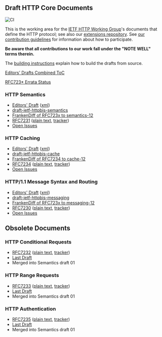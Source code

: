 ## Draft HTTP Core Documents

![CI](https://github.com/httpwg/http-core/workflows/CI/badge.svg)

This is the working area for the [IETF HTTP Working Group](https://httpwg.github.io/)'s documents that define the HTTP protocol; see also our [extensions repository](https://github.com/httpwg/http-extensions/). See [our contribution guidelines](CONTRIBUTING.md) for information about how to participate.

**Be aware that all contributions to our work fall under the "NOTE WELL" terms therein.**

The [building instructions](BUILDING.txt) explain how to build the drafts from source.

[Editors' Drafts Combined ToC](https://httpwg.org/http-core/outlineALL.html)

[RFC723* Errata Status](https://httpwg.org/http-core/httpbis-errata-status.html)

### HTTP Semantics

* [Editors' Draft](https://httpwg.org/http-core/draft-ietf-httpbis-semantics-latest.html) ([xml](https://httpwg.github.io/http-core/draft-ietf-httpbis-semantics-latest.xml))
* [draft-ietf-httpbis-semantics](https://datatracker.ietf.org/doc/draft-ietf-httpbis-semantics/)
* [FrankenDiff of RFC723x to semantics-12](https://httpwg.org/http-core/diffs/diff_semantics_frfc_to_12.html)
* [RFC7231](https://httpwg.org/specs/rfc7231.html) ([plain text](https://www.rfc-editor.org/rfc/rfc7231.txt), [tracker](https://datatracker.ietf.org/doc/rfc7231/))
* [Open Issues](https://github.com/httpwg/http-core/labels/semantics)

### HTTP Caching

* [Editors' Draft](https://httpwg.org/http-core/draft-ietf-httpbis-cache-latest.html) ([xml](https://httpwg.github.io/http-core/draft-ietf-httpbis-cache-latest.xml))
* [draft-ietf-httpbis-cache](https://datatracker.ietf.org/doc/draft-ietf-httpbis-cache/)
* [FrankenDiff of RFC7234 to cache-12](https://httpwg.org/http-core/diffs/diff_cache_frfc_to_12.html)
* [RFC7234](https://httpwg.org/specs/rfc7234.html) ([plain text](https://www.rfc-editor.org/rfc/rfc7234.txt), [tracker](https://datatracker.ietf.org/doc/rfc7234/))
* [Open Issues](https://github.com/httpwg/http-core/labels/caching)

### HTTP/1.1 Message Syntax and Routing

* [Editors' Draft](https://httpwg.org/http-core/draft-ietf-httpbis-messaging-latest.html) ([xml](https://httpwg.github.io/http-core/draft-ietf-httpbis-messaging-latest.xml))
* [draft-ietf-httpbis-messaging](https://datatracker.ietf.org/doc/draft-ietf-httpbis-messaging/)
* [FrankenDiff of RFC723x to messaging-12](https://httpwg.org/http-core/diffs/diff_messaging_frfc_to_12.html)
* [RFC7230](https://httpwg.org/specs/rfc7230.html) ([plain text](https://www.rfc-editor.org/rfc/rfc7230.txt), [tracker](https://datatracker.ietf.org/doc/rfc7230/))
* [Open Issues](https://github.com/httpwg/http-core/labels/h1-messaging)

## Obsolete Documents

### HTTP Conditional Requests

* [RFC7232](https://httpwg.org/specs/rfc7232.html) ([plain text](https://www.rfc-editor.org/rfc/rfc7232.txt), [tracker](https://datatracker.ietf.org/doc/rfc7232/))
* [Last Draft](https://datatracker.ietf.org/doc/draft-ietf-httpbis-conditional/)
* Merged into Semantics draft 01

### HTTP Range Requests

* [RFC7233](https://httpwg.org/specs/rfc7233.html) ([plain text](https://www.rfc-editor.org/rfc/rfc7233.txt), [tracker](https://datatracker.ietf.org/doc/rfc7233/))
* [Last Draft](https://datatracker.ietf.org/doc/draft-ietf-httpbis-range/)
* Merged into Semantics draft 01

### HTTP Authentication

* [RFC7235](https://httpwg.org/specs/rfc7235.html) ([plain text](https://www.rfc-editor.org/rfc/rfc7235.txt), [tracker](https://datatracker.ietf.org/doc/rfc7235/))
* [Last Draft](https://datatracker.ietf.org/doc/draft-ietf-httpbis-auth/)
* Merged into Semantics draft 01

